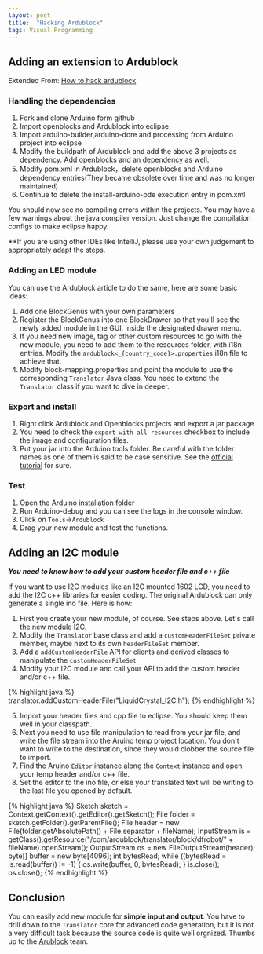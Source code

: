 ```yaml
---
layout: post
title:  "Hacking Ardublock"
tags: Visual Programming
---
```

## Adding an extension to Ardublock

Extended From: [How to hack ardublock](http://blog.ardublock.com/2012/05/04/how-to-hack-ardublock/)

### Handling the dependencies

1. Fork and clone Arduino form github
2. Import openblocks and Ardublock into eclipse
3. Import arduino-builder,arduino-dore and processing from Arduino project into eclipse
4. Modify the buildpath of Ardublock and add the above 3 projects as dependency. Add openblocks and an dependency as well.
5. Modify pom.xml in Ardublock，delete openblocks and Arduino dependency entries(They became obsolete over time and was no longer maintained)
6. Continue to delete the install-arduino-pde execution entry in pom.xml

You should now see no compiling errors within the projects. You may have a few warnings about the java compiler version. Just change the compilation configs to make eclipse happy.

**If you are using other IDEs like IntelliJ, please use your own judgement to appropriately adapt the steps.

### Adding an LED module


You can use the Ardublock article to do the same, here are some basic ideas:

1. Add one BlockGenus with your own parameters
2. Register the BlockGenus into one BlockDrawer so that you'll see the newly added module in the GUI, inside the designated drawer menu.
3. If you need new image, tag or other custom resources to go with the new module, you need to add them to the resources folder, with i18n entries. Modify the `ardublock<_{country_code}>.properties` i18n file to achieve that.
4. Modify block-mapping.properties and point the module to use the corresponding `Translator` Java class. You need to extend the `Translator` class if you want to dive in deeper.

### Export and install

1. Right click Ardublock and Openblocks projects and export a jar package
2. You need to check the `export with all resources` checkbox to include the image and configuration files.
3. Put your jar into the Arduino tools folder. Be careful with the folder names as one of them is said to be case sensitive. See the [official tutorial](http://blog.ardublock.com/2012/05/04/how-to-hack-ardublock/) for sure.


### Test

1. Open the Arduino installation folder
2. Run Arduino-debug and you can see the logs in the console window.
3. Click on `Tools`->`Ardublock`
4. Drag your new module and test the functions.


## Adding an I2C module


***You need to know how to add your custom header file and c++ file***

If you want to use I2C modules like an I2C mounted 1602 LCD, you need to add the I2C c++ libraries for easier coding. The original Ardublock can only generate a single ino file. Here is how:

1. First you create your new module, of course. See steps above. Let's call the new module I2C.
2. Modify the `Translator` base class and add a `customHeaderFileSet` private member, maybe next to its own `headerFileSet` member.
3. Add a `addCustomHeaderFile` API for clients and derived classes to manipulate the `customHeaderFileSet` 
4. Modify your I2C module and call your API to add the custom header and/or c++ file.

{% highlight java %}
	translator.addCustomHeaderFile("LiquidCrystal_I2C.h");
{% endhighlight %}

5. Import your header files and cpp file to eclipse. You should keep them well in your classpath.
6. Next you need to use file manipulation to read from your jar file, and write the file stream into the Aruino temp project location. You don't want to write to the destination, since they would clobber the source file to import.
7. Find the Aruino `Editor` instance along the `Context` instance and open your temp header and/or c++ file.
8. Set the editor to the ino file, or else your translated text will be writing to the last file you opened by default.

{% highlight java %}
Sketch sketch = Context.getContext().getEditor().getSketch();
File folder = sketch.getFolder().getParentFile();
File header = new File(folder.getAbsolutePath() + File.separator + fileName);
InputStream is = getClass().getResource("/com/ardublock/translator/block/dfrobot/" + fileName).openStream();
OutputStream os = new FileOutputStream(header);
byte[] buffer = new byte[4096];
int bytesRead;
while ((bytesRead = is.read(buffer)) != -1) {
	os.write(buffer, 0, bytesRead);
}
is.close();
os.close();
{% endhighlight %}


## Conclusion

You can easily add new module for **simple input and output**.
You have to drill down to the `Translator` core for advanced code generation, but it is not a very difficult task because the source code is quite well orgnized. Thumbs up to the [Arublock](http://blog.ardublock.com) team.

